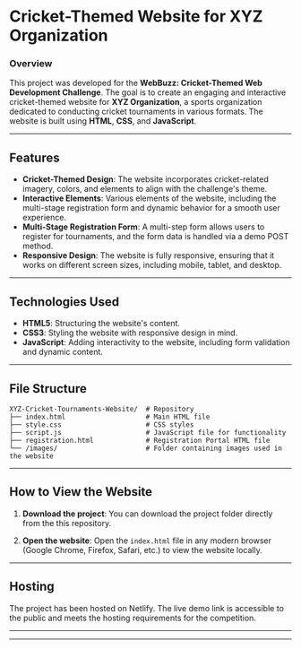 # Cricket-Themed Website for XYZ Organization

### Overview

This project was developed for the **WebBuzz: Cricket-Themed Web Development Challenge**. The goal is to create an engaging and interactive cricket-themed website for **XYZ Organization**, a sports organization dedicated to conducting cricket tournaments in various formats. The website is built using **HTML**, **CSS**, and **JavaScript**.

---

## Features

- **Cricket-Themed Design**: The website incorporates cricket-related imagery, colors, and elements to align with the challenge's theme.
- **Interactive Elements**: Various elements of the website, including the multi-stage registration form and dynamic behavior for a smooth user experience.
- **Multi-Stage Registration Form**: A multi-step form allows users to register for tournaments, and the form data is handled via a demo POST method.
- **Responsive Design**: The website is fully responsive, ensuring that it works on different screen sizes, including mobile, tablet, and desktop.

---

## Technologies Used

- **HTML5**: Structuring the website's content.
- **CSS3**: Styling the website with responsive design in mind.
- **JavaScript**: Adding interactivity to the website, including form validation and dynamic content.

---

## File Structure

```
XYZ-Cricket-Tournaments-Website/  # Repository
├── index.html                    # Main HTML file
├── style.css                     # CSS styles
├── script.js                     # JavaScript file for functionality
├── registration.html             # Registration Portal HTML file
└── /images/                      # Folder containing images used in the website
```

---

## How to View the Website

1. **Download the project**:
   You can download the project folder directly from the this repository.

2. **Open the website**:
   Open the `index.html` file in any modern browser (Google Chrome, Firefox, Safari, etc.) to view the website locally.

---

## Hosting

The project has been hosted on Netlify. The live demo link is accessible to the public and meets the hosting requirements for the competition.

---

---
